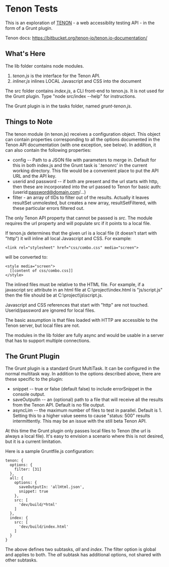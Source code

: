 Tenon Tests
===========

This is an exploration of [TENON](http://tenon.io/) - a web accessiblity testing API - in
the form of a Grunt plugin.

Tenon docs: https://bitbucket.org/tenon-io/tenon.io-documentation/

What's Here
-----------

The lib folder contains node modules.

1. *tenon.js* is the interface for the Tenon API.
2. *inliner.js* inlines LOCAL Javascript and CSS into the document

The src folder contains *index.js*, a CLI front-end to tenon.js.
It is not used for the Grunt plugin.
Type "node src/index --help" for instructions.

The Grunt plugin is in the tasks folder, named *grunt-tenon.js*.

Things to Note
--------------

The tenon module (in tenon.js)
receives a configuration object. This object can contain properties corresponding to
all the options documented in the Tenon API documentation (with one exception, see below).
In addition, it can also contain the
following properties:

- config -- Path to a JSON file with parameters to merge in. Default for this in both
index.js and the Grunt task is '.tenonrc' in the current working directory. This file would be
a convenient place to put the API URL and the API key.
- userid and password -- if both are present and the url starts with http, then these
are incorporated into the url passed to Tenon for basic auth: (use<span>rid:</span>password@domain.com/...)
- filter - an array of tIDs to filter out of the results. Actually it leaves resultSet unmolested, but creates a
new array, resultSetFiltered, with these particular errors filtered out.

The only Tenon API property that cannot be passed is *src*. The module requires the url property
and will populate src if it points to a local file.

If tenon.js determines that the given url is a local file (it doesn't start with "http") it will inline all
local Javascript and CSS. For example:

    <link rel="stylesheet" href="css/combo.css" media="screen">

will be converted to:

    <style media="screen">
      [[content of css/combo.css]]
    </style>

The inlined files must be relative to the HTML file. For example, if a javascript src attribute
in an html file at C:\project\index.html is "js/script.js" then the file should be at
C:\project\js\script.js.

Javascript and CSS references that start with "http" are not touched. Userid/password are ignored
for local files.

The basic assumption is that files loaded with HTTP are accessible to the Tenon server, but
local files are not.

The modules in the lib folder are fully async and would be usable in a server that has to support
multiple connections.

The Grunt Plugin
----------------

The Grunt plugin is a standard Grunt MultiTask. It can be configured in the normal multitask
way. In addition to the options described above, there are these specific to the plugin:

- snippet -- true or false (default false) to include errorSnippet in the console output.
- saveOutputIn -- an (optional) path to a file that will receive all the results from the Tenon API. Default is no file output.
- asyncLim -- the maximum number of files to test in parallel. Default is 1. Setting this to a higher
value seems to cause "status: 500" results intermittently. This may be an issue with the still beta Tenon API.

At this time the Grunt plugin only passes local files to Tenon (the url is always a local file). It's easy
to envision a scenario where this is not desired, but it is a current limitation.

Here is a sample Gruntfile.js configuration:

    tenon: {
      options: {
        filter: [31]
      },
      all: {
        options: {
          saveOutputIn: 'allHtml.json',
          snippet: true
        },
        src: [
          'dev/build/*html'
        ]
      },
      index: {
        src: [
          'dev/build/index.html'
        ]
      }
    }

The above defines two subtasks, *all* and *index*. The filter option is global and applies to both. The *all* subtask
has additional options, not shared with other subtasks.
